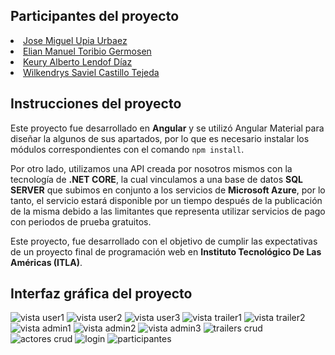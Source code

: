 <h2>Participantes del proyecto</h2
<ul>
  <li><a href="https://github.com/JoseUpia">Jose Miguel Upia Urbaez</a></li>
  <li><a href="https://github.com/Elianmtg">Elian Manuel Toribio Germosen</a></li>
  <li><a href="https://github.com/KeuryLendof">Keury Alberto Lendof Díaz</a></li>
  <li><a href="https://github.com/WilkendrysCastillo16">Wilkendrys Saviel Castillo Tejeda</a></li>
</ul>

<h2>Instrucciones del proyecto</h2>
<p>
    Este proyecto fue desarrollado en <strong>Angular</strong> y se utilizó Angular Material
    para diseñar la algunos de sus apartados, por lo que es necesario
    instalar los módulos correspondientes con el comando <code>npm install</code>.
</p>
<p>
    Por otro lado, utilizamos una API creada por nosotros mismos con la tecnología de 
    <strong>.NET CORE</strong>, la cual vinculamos a una base de datos <strong>SQL SERVER</strong> que subimos en conjunto a los servicios
    de <strong>Microsoft Azure</strong>, por lo tanto, el servicio estará disponible por un tiempo después de la 
    publicación de la misma debido a las limitantes que representa utilizar servicios de pago con 
    periodos de prueba gratuitos.  
</p>

<p>
  Este proyecto, fue desarrollado con el objetivo de cumplir las expectativas de un proyecto final 
  de programación web en <strong>Instituto Tecnológico De Las Américas (ITLA)</strong>.
</p>

<h2>Interfaz gráfica del proyecto</h2>

![vista user1](https://user-images.githubusercontent.com/78119759/145685201-6993c7d5-3f7f-4d4b-89be-ea247e254556.png)
![vista user2](https://user-images.githubusercontent.com/78119759/145685148-fddc3611-adf2-40aa-82c4-d3a75ec96684.png)
![vista user3](https://user-images.githubusercontent.com/78119759/145685299-a128689c-ca8e-4114-b8a9-008d4f08a1c6.png)
![vista trailer1](https://user-images.githubusercontent.com/78119759/145685160-78931717-4ee3-47fe-ad35-ce28ed1c538a.png)
![vista trailer2](https://user-images.githubusercontent.com/78119759/145685169-b9abdcca-df9b-4f89-a24b-7b9135a7905c.png)
![vista admin1](https://user-images.githubusercontent.com/78119759/145685202-d01bc5ef-cda7-4c83-8524-aecc606ca23e.png)
![vista admin2](https://user-images.githubusercontent.com/78119759/145685179-2b2d0005-a95b-4345-8786-3cc6e3605a2a.png)
![vista admin3](https://user-images.githubusercontent.com/78119759/145685158-12ec4982-6869-4f4b-9c9b-b527816fea22.png)
![trailers crud](https://user-images.githubusercontent.com/78119759/145685192-b966b4b2-f141-44f7-a7e7-70d9de13123b.png)
![actores crud](https://user-images.githubusercontent.com/78119759/145685283-995aef6a-7691-4ede-ac47-3f6b7cc99071.png)
![login](https://user-images.githubusercontent.com/78119759/145685285-8bdc02ba-0986-4b60-bb33-59b624b92636.png)
![participantes](https://user-images.githubusercontent.com/78119759/145685286-1da4c265-189b-4e19-bd83-80dbab568734.png)
